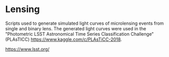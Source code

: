 # Lensing
Scripts used to generate simulated light curves of microlensing events from single and binary lens. The generated light curves were used in the "Photometric LSST Astronomical Time Series Classification Challenge" (PLAsTICC) https://www.kaggle.com/c/PLAsTiCC-2018.

https://www.lsst.org/
